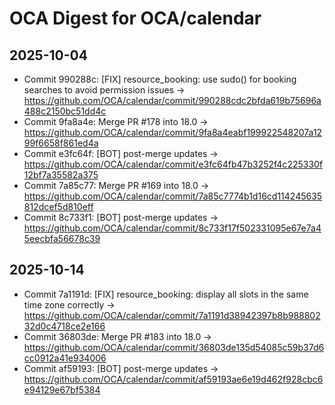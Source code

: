# OCA Digest for OCA/calendar

## 2025-10-04

- Commit 990288c: [FIX] resource_booking: use sudo() for booking searches to avoid permission issues → https://github.com/OCA/calendar/commit/990288cdc2bfda619b75696a488c2150bc51dd4c
- Commit 9fa8a4e: Merge PR #178 into 18.0 → https://github.com/OCA/calendar/commit/9fa8a4eabf199922548207a1299f6658f861ed4a
- Commit e3fc64f: [BOT] post-merge updates → https://github.com/OCA/calendar/commit/e3fc64fb47b3252f4c225330f12bf7a35582a375
- Commit 7a85c77: Merge PR #169 into 18.0 → https://github.com/OCA/calendar/commit/7a85c7774b1d16cd114245635812dcef5d810eff
- Commit 8c733f1: [BOT] post-merge updates → https://github.com/OCA/calendar/commit/8c733f17f502331095e67e7a45eecbfa56678c39

## 2025-10-14

- Commit 7a1191d: [FIX] resource_booking: display all slots in the same time zone correctly → https://github.com/OCA/calendar/commit/7a1191d38942397b8b98880232d0c4718ce2e166
- Commit 36803de: Merge PR #183 into 18.0 → https://github.com/OCA/calendar/commit/36803de135d54085c59b37d6cc0912a41e934006
- Commit af59193: [BOT] post-merge updates → https://github.com/OCA/calendar/commit/af59193ae6e19d462f928cbc6e94129e67bf5384

